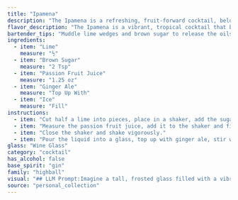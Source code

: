 ```yaml
---
title: "Ipamena"
description: "The Ipamena is a refreshing, fruit-forward cocktail, belonging to the highball family.  Its origin is likely inspired by the tropical flavors of South America, combining the tartness of lime and passion fruit with the sweetness of brown sugar and the effervescence of ginger ale. "
flavor_description: "The Ipamena is a vibrant, tropical cocktail that bursts with a sweet-tart flavor. The lime and passion fruit create a bright citrusy base, tempered by the brown sugar's mellow sweetness. A hint of ginger spice from the ginger ale adds complexity, while the ice keeps it refreshing and bubbly.  It's a delicious, tangy drink that's perfect for a warm day. "
bartender_tips: "Muddle lime wedges and brown sugar to release the oils and create a fragrant base.  Use fresh passion fruit juice for the best flavor. Add ice before the ginger ale to ensure a well-chilled drink.  Gently stir, don't shake, to avoid excessive dilution. Garnish with a lime wheel and a passion fruit wedge for a vibrant presentation.  Enjoy! "
ingredients:
  - item: "Lime"
    measure: "½"
  - item: "Brown Sugar"
    measure: "2 Tsp"
  - item: "Passion Fruit Juice"
    measure: "1.25 oz"
  - item: "Ginger Ale"
    measure: "Top Up With"
  - item: "Ice"
    measure: "Fill"
instructions:
  - item: "Cut half a lime into pieces, place in a shaker, add the sugar and crush."
  - item: "Measure the passion fruit juice, add it to the shaker and fill up with ice cubes."
  - item: "Close the shaker and shake vigorously."
  - item: "Pour the liquid into a glass, top up with ginger ale, stir with a teaspoon and then garnish the rim of the glass with a slice of lime."
glass: "Wine Glass"
category: "cocktail"
has_alcohol: false
base_spirit: "gin"
family: "highball"
visual: "## LLM Prompt:Imagine a tall, frosted glass filled with a vibrant, layered cocktail named Ipamena. Describe its appearance, focusing on the following:* **Color:**  What shades and hues are present? Is it a single color or a gradient? How does the light play off the layers? * **Texture:** Is it smooth or bubbly? Are there any visible elements like seeds or ice?  How does the texture contribute to the overall visual appeal? * **Layers:**  How many distinct layers are there?  Are they clearly defined or do they blend? What colors and textures define each layer?* **Garnish:** What garnish, if any, is used to accentuate the drink? How does it enhance the visual presentation? * **Overall Impression:**  What is the overall feeling evoked by the visual presentation of the Ipamena? Is it refreshing, exotic, or playful? **Bonus:**  Include sensory details. What sounds are created when the ice clinking against the glass?  What does the drink smell like? "
source: "personal_collection"
---
```



